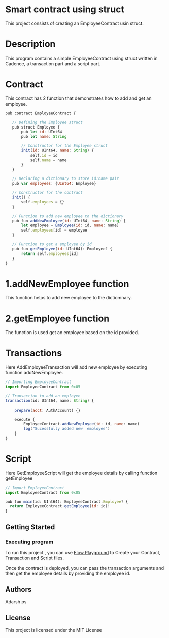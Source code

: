 # Smart contract using struct

This project consists of creating an EmployeeContract usin struct.

# Description
This program contains a simple EmployeeContract using struct written in Cadence, a transaction part and a script part.
# Contract
 This contract has 2 function that demonstrates how to add and get an employee.
 ```javascript
pub contract EmployeeContract {

    // Defining the Employee struct
    pub struct Employee {
        pub let id: UInt64
        pub let name: String

        // Constructor for the Employee struct
        init(id: UInt64, name: String) {
            self.id = id
            self.name = name
        }
    }

    // Declaring a dictionary to store id:name pair
    pub var employees: {UInt64: Employee}

    // Constructor for the contract
    init() {
        self.employees = {}
    }

    // Function to add new employee to the dictionary
    pub fun addNewEmployee(id: UInt64, name: String) {
        let employee = Employee(id: id, name: name)
        self.employees[id] = employee
    }

    // Function to get a employee by id
    pub fun getEmployee(id: UInt64): Employee? {
        return self.employees[id]
    }
}
```
  # 1.addNewEmployee function
  This function helps to add new employee to the dictiomnary.
  
  # 2.getEmployee function
  The function is used get an employee based on the id provided.
# Transactions
Here AddEmployeeTransaction will add new employee by executing function addNewEmployee.
```javascript
// Importing EmployeeContract
import EmployeeContract from 0x05

// Transaction to add an employee
transaction(id: UInt64, name: String) {
    
    prepare(acct: AuthAccount) {}

    execute {
        EmployeeContract.addNewEmployee(id: id, name: name)
        log("Sucessfully added new  employee")
    }
}
```
# Script
Here GetEmployeeScript will get the employee details by calling function getEmployee
```javascript
// Import EmployeeContract
import EmployeeContract from 0x05

pub fun main(id: UInt64): EmployeeContract.Employee? {
  return EmployeeContract.getEmployee(id: id)!
}
```
## Getting Started

### Executing program
To run this project , you can use [Flow Playground](https://play.flow.com/) to Create your Contract, Transaction and Script files.

Once the contract is deployed, you can pass the transaction arguments and then get the employee details by providing the employee id.

## Authors
Adarsh ps

## License
This project is licensed under the MIT License
